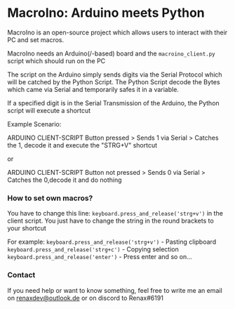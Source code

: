 # MacroIno: Arduino meets Python

MacroIno is an open-source project which allows users to interact with their PC and set macros.

MacroIno needs an Arduino(/-based) board and the `macroino_client.py` script which should run on the PC


The script on the Arduino simply sends digits via the Serial Protocol which will be catched by the Python Script.
The Python Script decode the Bytes which came via Serial and temporarily safes it in a variable.

If a specified digit is in the Serial Transmission of the Arduino, the Python script will execute a shortcut

Example Scenario:

ARDUINO                                 CLIENT-SCRIPT
Button pressed > Sends 1 via Serial > Catches the 1, decode it and execute the "STRG+V" shortcut

or

ARDUINO                                 CLIENT-SCRIPT
Button not pressed > Sends 0 via Serial > Catches the 0,decode it and do nothing

### How to set own macros?
You have to change this line: `keyboard.press_and_release('strg+v')` in the client script.
You just have to change the string in the round brackets to your shortcut

For example:
`keyboard.press_and_release('strg+v')` - Pasting clipboard
`keyboard.press_and_release('strg+c')` - Copying selection
`keyboard.press_and_release('enter')` - Press enter
and so on...

### Contact
If you need help or want to know something, feel free to write me an email on renaxdev@outlook.de or on discord to Renax#6191

